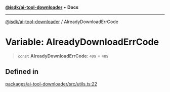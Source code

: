 [**@isdk/ai-tool-downloader**](../README.md) • **Docs**

***

[@isdk/ai-tool-downloader](../globals.md) / AlreadyDownloadErrCode

# Variable: AlreadyDownloadErrCode

> `const` **AlreadyDownloadErrCode**: `409` = `409`

## Defined in

[packages/ai-tool-downloader/src/utils.ts:22](https://github.com/isdk/ai-tool-download.js/blob/1180561ce090d8a20a34e4d599228106f8c15a5b/src/utils.ts#L22)
